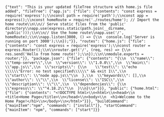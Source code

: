 `{"text": "This is your updated fileTree structure with home.js file added", "fileTree": {"app.js": {"file": {"contents": "const express = require('express');\\nconst path = require('path');\\nconst app = express();\\nconst homeRoute = require('./routes/home'); // Import the home route\\n\\n// Serve static files from the 'public' directory\\napp.use(express.static(path.join(__dirname, 'public')));\\n\\n// Use the home route\\napp.use('/', homeRoute);\\n\\napp.listen(3000, () => {\\n  console.log('Server is running on port 3000');\\n});"}}, "routes": {"home.js": {"file": {"contents": "const express = require('express');\\nconst router = express.Router();\\n\\nrouter.get('/', (req, res) => {\\n  res.send('Hello from home route!');\\n});\\n\\nmodule.exports = router;"}}, "package.json": {"file": {"contents": "{\\n  \\"name\\": \\"temp-server\\",\\n  \\"version\\": \\"1.0.0\\",\\n  \\"main\\": \\"app.js\\",\\n  \\"scripts\\": {\\n    \\"test\\": \\"echo \\\\\\"Error: no test specified\\\\\\" && exit 1\\",\\n    \\"start\\": \\"node app.js\\"\\n  },\\n  \\"keywords\\": [],\\n  \\"author\\": \\"\\",\\n  \\"license\\": \\"ISC\\",\\n  \\"description\\": \\"\\",\\n  \\"dependencies\\": {\\n    \\"express\\": \\"^4.18.2\\"\\n  }\\n}\\n"}}}, "public": {"home.html": {"file": {"contents": "<!DOCTYPE html>\\n<html>\\n<head>\\n  <title>Home Page</title>\\n</head>\\n<body>\\n  <h1>Welcome to the Home Page!</h1>\\n</body>\\n</html>"}}}, "buildCommand": {"mainItem":"npm", "commands": ["install"]}, "startCommand": {"mainItem": "npm", "commands": ["start"]}}`
